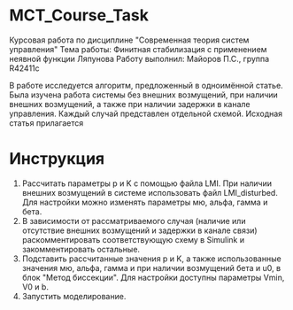 # MCT_Course_Task
Курсовая работа по дисциплине "Современная теория систем управления"
Тема работы: Финитная стабилизация с применением неявной функции Ляпунова
Работу выполнил: Майоров П.С., группа R42411c

В работе исследуется алгоритм, предложенный в одноимённой статье. Была изучена работа системы без внешних возмущений, при наличии внешних возмущений, а также при наличии задержки в канале управления. Каждый случай представлен отдельной схемой.
Исходная статья прилагается

# Инструкция
1) Рассчитать параметры p и K с помощью файла LMI. При наличии внешних возмущений в системе использовать файл LMI_disturbed. Для настройки можно изменять параметры мю, альфа, гамма и бета.
2) В зависимости от рассматриваемого случая (наличие или отсутствие внешних возмущений и задержки в канале связи) раскомментировать соответствующую схему в Simulink и закомментировать остальные.
3) Подставить рассчитанные значения p и K, а также использованные значения мю, альфа, гамма и при наличии возмущений бета и u0, в блок "Метод биссекции". Для настройки доступны параметры Vmin, V0 и b.
4) Запустить моделирование.
